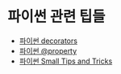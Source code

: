# 파이썬 관련 팁들

* [파이썬 decorators](./Decorators.ipynb)
* [파이썬 @property](./property.ipynb)
* [파이썬 Small Tips and Tricks](./Small_Tips.ipynb)
